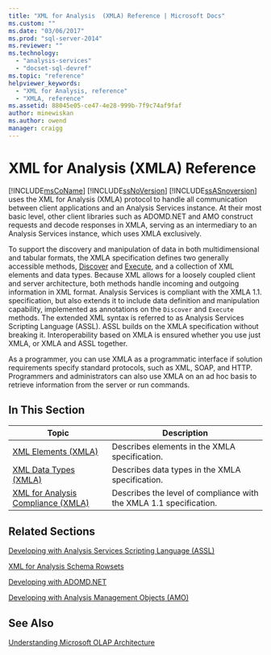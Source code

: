 ```yaml
---
title: "XML for Analysis  (XMLA) Reference | Microsoft Docs"
ms.custom: ""
ms.date: "03/06/2017"
ms.prod: "sql-server-2014"
ms.reviewer: ""
ms.technology: 
  - "analysis-services"
  - "docset-sql-devref"
ms.topic: "reference"
helpviewer_keywords: 
  - "XML for Analysis, reference"
  - "XMLA, reference"
ms.assetid: 88045e05-ce47-4e28-999b-7f9c74af9faf
author: minewiskan
ms.author: owend
manager: craigg
---
```

# XML for Analysis  (XMLA) Reference
  [!INCLUDE[msCoName](../../includes/msconame-md.md)] [!INCLUDE[ssNoVersion](../../includes/ssnoversion-md.md)] [!INCLUDE[ssASnoversion](../../includes/ssasnoversion-md.md)] uses the XML for Analysis (XMLA) protocol to handle all communication between client applications and an Analysis Services instance. At their most basic level, other client libraries such as ADOMD.NET and AMO construct requests and decode responses in XMLA, serving as an intermediary to an Analysis Services instance, which uses XMLA exclusively.  
  
 To support the discovery and manipulation of data in both multidimensional and tabular formats, the XMLA specification defines two generally accessible methods, [Discover](xml-elements-methods-discover.md) and [Execute](xml-elements-methods-execute.md), and a collection of XML elements and data types. Because XML allows for a loosely coupled client and server architecture, both methods handle incoming and outgoing information in XML format. Analysis Services is compliant with the XMLA 1.1. specification, but also extends it to include data definition and manipulation capability, implemented as annotations on the `Discover` and `Execute` methods. The extended XML syntax is referred to as Analysis Services Scripting Language (ASSL). ASSL builds on the XMLA specification without breaking it. Interoperability based on XMLA is ensured whether you use just XMLA, or XMLA and ASSL together.  
  
 As a programmer, you can use XMLA as a programmatic interface if solution requirements specify standard protocols, such as XML, SOAP, and HTTP. Programmers and administrators can also use XMLA on an ad hoc basis to retrieve information from the server or run commands.  
  
## In This Section  
  
|Topic|Description|  
|-----------|-----------------|  
|[XML Elements &#40;XMLA&#41;](../dev-guide/xml-elements-xmla.md)|Describes elements in the XMLA specification.|  
|[XML Data Types &#40;XMLA&#41;](xml-data-types/xml-data-types-xmla.md)|Describes data types in the XMLA specification.|  
|[XML for Analysis Compliance &#40;XMLA&#41;](xml-for-analysis-compliance-xmla.md)|Describes the level of compliance with the XMLA 1.1 specification.|  
  
## Related Sections  
 [Developing with Analysis Services Scripting Language &#40;ASSL&#41;](../multidimensional-models/scripting-language-assl/developing-with-analysis-services-scripting-language-assl.md)  
  
 [XML for Analysis Schema Rowsets](../schema-rowsets/xml/xml-for-analysis-schema-rowsets.md)  
  
 [Developing with ADOMD.NET](../multidimensional-models/adomd-net/developing-with-adomd-net.md)  
  
 [Developing with Analysis Management Objects &#40;AMO&#41;](../multidimensional-models/analysis-management-objects/developing-with-analysis-management-objects-amo.md)  
  
## See Also  
 [Understanding Microsoft OLAP Architecture](../multidimensional-models/olap-physical/understanding-microsoft-olap-architecture.md)  
  
  
